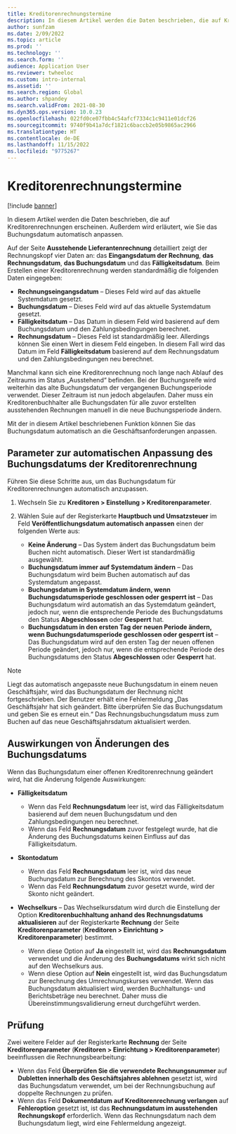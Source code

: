 ```yaml
---
title: Kreditorenrechnungstermine
description: In diesem Artikel werden die Daten beschrieben, die auf Kreditorenrechnungen erscheinen. Außerdem wird erläutert, wie Sie das Buchungsdatum automatisch anpassen.
author: sunfzam
ms.date: 2/09/2022
ms.topic: article
ms.prod: ''
ms.technology: ''
ms.search.form: ''
audience: Application User
ms.reviewer: twheeloc
ms.custom: intro-internal
ms.assetid: ''
ms.search.region: Global
ms.author: shpandey
ms.search.validFrom: 2021-08-30
ms.dyn365.ops.version: 10.0.23
ms.openlocfilehash: 022fd0ce07fbb4c54afcf7334c1c9411e01dcf26
ms.sourcegitcommit: 9740f9b41a7dcf1821c6baccb2e05b9865ac2966
ms.translationtype: HT
ms.contentlocale: de-DE
ms.lasthandoff: 11/15/2022
ms.locfileid: "9775267"
---
```

# <a name="vendor-invoice-dates"></a>Kreditorenrechnungstermine

[!include [banner](../includes/banner.md)]

In diesem Artikel werden die Daten beschrieben, die auf Kreditorenrechnungen erscheinen. Außerdem wird erläutert, wie Sie das Buchungsdatum automatisch anpassen.

Auf der Seite **Ausstehende Lieferantenrechnung** detailliert zeigt der Rechnungskopf vier Daten an: das **Eingangsdatum der Rechnung**, **das Rechnungsdatum**, **das Buchungsdatum** und das **Fälligkeitsdatum**. Beim Erstellen einer Kreditorenrechnung werden standardmäßig die folgenden Daten eingegeben:

- **Rechnungseingangsdatum** – Dieses Feld wird auf das aktuelle Systemdatum gesetzt.
- **Buchungsdatum** – Dieses Feld wird auf das aktuelle Systemdatum gesetzt. 
- **Fälligkeitsdatum** – Das Datum in diesem Feld wird basierend auf dem Buchungsdatum und den Zahlungsbedingungen berechnet.
- **Rechnungsdatum** – Dieses Feld ist standardmäßig leer. Allerdings können Sie einen Wert in diesem Feld eingeben. In diesem Fall wird das Datum im Feld **Fälligkeitsdatum** basierend auf dem Rechnungsdatum und den Zahlungsbedingungen neu berechnet.

Manchmal kann sich eine Kreditorenrechnung noch lange nach Ablauf des Zeitraums im Status „Ausstehend“ befinden. Bei der Buchungsreife wird weiterhin das alte Buchungsdatum der vergangenen Buchungsperiode verwendet. Dieser Zeitraum ist nun jedoch abgelaufen. Daher muss ein Kreditorenbuchhalter alle Buchungsdaten für alle zuvor erstellten ausstehenden Rechnungen manuell in die neue Buchungsperiode ändern.

Mit der in diesem Artikel beschriebenen Funktion können Sie das Buchungsdatum automatisch an die Geschäftsanforderungen anpassen.

## <a name="parameter-for-automatically-adjusting-the-vendor-invoice-posting-date"></a>Parameter zur automatischen Anpassung des Buchungsdatums der Kreditorenrechnung

Führen Sie diese Schritte aus, um das Buchungsdatum für Kreditorenrechnungen automatisch anzupassen.

1.  Wechseln Sie zu **Kreditoren \> Einstellung \> Kreditorenparameter**.
2.  Wählen Suie auf der Registerkarte **Hauptbuch und Umsatzsteuer** im Feld **Veröffentlichungsdatum automatisch anpassen** einen der folgenden Werte aus:

    - **Keine Änderung** – Das System ändert das Buchungsdatum beim Buchen nicht automatisch. Dieser Wert ist standardmäßig ausgewählt.
    - **Buchungsdatum immer auf Systemdatum ändern** – Das Buchungsdatum wird beim Buchen automatisch auf das Systemdatum angepasst.
    - **Buchungsdatum in Systemdatum ändern, wenn Buchungsdatumsperiode geschlossen oder gesperrt ist** – Das Buchungsdatum wird automatish an das Systemdatum geändert, jedoch nur, wenn die entsprechende Periode des Buchungsdatums den Status **Abgeschlossen** oder **Gesperrt** hat.
    - **Buchungsdatum in den ersten Tag der neuen Periode ändern, wenn Buchungsdatumsperiode geschlossen oder gesperrt ist** – Das Buchungsdatum wird auf den ersten Tag der neuen offenen Periode geändert, jedoch nur, wenn die entsprechende Periode des Buchungsdatums den Status **Abgeschlossen** oder **Gesperrt** hat.

> [!NOTE]
> Liegt das automatisch angepasste neue Buchungsdatum in einem neuen Geschäftsjahr, wird das Buchungsdatum der Rechnung nicht fortgeschrieben. Der Benutzer erhält eine Fehlermeldung „Das Geschäftsjahr hat sich geändert. Bitte überprüfen Sie das Buchungsdatum und geben Sie es erneut ein.“ Das Rechnungsbuchungsdatum muss zum Buchen auf das neue Geschäftsjahrsdatum aktualisiert werden.

## <a name="impact-of-posting-date-changes"></a>Auswirkungen von Änderungen des Buchungsdatums

Wenn das Buchungsdatum einer offenen Kreditorenrechnung geändert wird, hat die Änderung folgende Auswirkungen:

- **Fälligkeitsdatum**

    - Wenn das Feld **Rechnungsdatum** leer ist, wird das Fälligkeitsdatum basierend auf dem neuen Buchungsdatum und den Zahlungsbedingungen neu berechnet.
    - Wenn das Feld **Rechnungsdatum** zuvor festgelegt wurde, hat die Änderung des Buchungsdatums keinen Einfluss auf das Fälligkeitsdatum.

- **Skontodatum**

    - Wenn das Feld **Rechnungsdatum** leer ist, wird das neue Buchungsdatum zur Berechnung des Skontos verwendet.
    - Wenn das Feld **Rechnungsdatum** zuvor gesetzt wurde, wird der Skonto nicht geändert.

- **Wechselkurs** – Das Wechselkursdatum wird durch die Einstellung der Option **Kreditorenbuchhaltung anhand des Rechnungsdatums aktualisieren** auf der Registerkarte **Rechnung** der Seite **Kreditorenparameter** (**Kreditoren \> Einrichtung \> Kreditorenparameter**) bestimmt.

    - Wenn diese Option auf **Ja** eingestellt ist, wird das **Rechnungsdatum** verwendet und die Änderung des **Buchungsdatums** wirkt sich nicht auf den Wechselkurs aus.
    - Wenn diese Option auf **Nein** eingestellt ist, wird das Buchungsdatum zur Berechnung des Umrechnungskurses verwendet. Wenn das Buchungsdatum aktualisiert wird, werden Buchhaltungs- und Berichtsbeträge neu berechnet. Daher muss die Übereinstimmungsvalidierung erneut durchgeführt werden.

## <a name="validation"></a>Prüfung

Zwei weitere Felder auf der Registerkarte **Rechnung** der Seite **Kreditorenparameter** (**Kreditoren \> Einrichtung \> Kreditorenparameter**) beeinflussen die Rechnungsbearbeitung:

- Wenn das Feld **Überprüfen Sie die verwendete Rechnungsnummer** auf **Dubletten innerhalb des Geschäftsjahres ablehnen** gesetzt ist, wird das Buchungsdatum verwendet, um bei der Rechnungsbuchung auf doppelte Rechnungen zu prüfen.
- Wenn das Feld **Dokumentdatum auf Kreditorenrechnung verlangen** auf **Fehleroption** gesetzt ist, ist das **Rechnungsdatum im ausstehenden Rechnungskopf** erforderlich. Wenn das Rechnungsdatum nach dem Buchungsdatum liegt, wird eine Fehlermeldung angezeigt.
